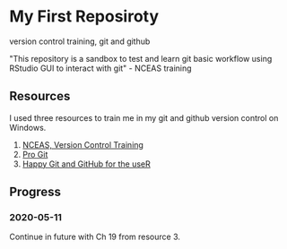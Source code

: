 # My First Reposiroty 

version control training, git and github

"This repository is a sandbox to test and learn git basic workflow using RStudio GUI to interact with git" - NCEAS training

## Resources 
I used three resources to train me in my git and github version control on Windows. 
1. [NCEAS, Version Control Training](https://nceas.github.io/training-git-intro/getting-started-with-git-rstudio.html#4_setting_up_git_on_your_computer)
2. [Pro Git](https://git-scm.com/book/en/v2)
3. [Happy Git and GitHub for the useR](https://happygitwithr.com/)


## Progress
### 2020-05-11 
Continue in future with Ch 19 from resource 3. 
